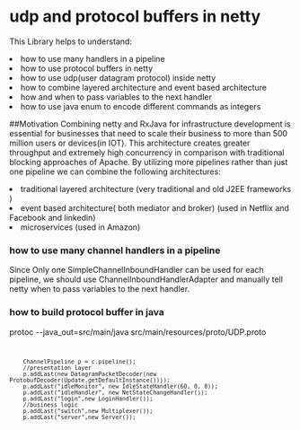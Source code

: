 # udp and protocol buffers in netty 
This Library helps to understand:

<li>how to use many handlers in a pipeline
<li>how to use protocol buffers in netty
<li>how to use udp(user datagram protocol) inside netty
<li>how to combine layered architecture and event based architecture
<li>how and when to pass variables to the next handler
<li>how to use java enum to encode different commands as integers

##Motivation
Combining netty and RxJava for infrastructure development is essential for
businesses that need to scale their business to more than 500 million users or devices(in IOT).
This architecture creates greater throughput and extremely high concurrency in
comparison with traditional blocking approaches of Apache. By utilizing
more pipelines rather than just one pipeline we can combine the following architectures:
<li> traditional layered architecture (very traditional and old J2EE frameworks )
<li> event based architecture( both mediator and broker) (used in Netflix and Facebook and linkedin)
<li> microservices  (used in Amazon)

### how to use many channel handlers in a pipeline
 Since Only one SimpleChannelInboundHandler can be used for each pipeline, we should use
 ChannelInboundHandlerAdapter and manually tell netty when to pass variables
 to the next handler.

###  how to build protocol buffer in java
protoc --java_out=src/main/java    src/main/resources/proto/UDP.proto
<code>

        ChannelPipeline p = c.pipeline();
        //presentation layer
        p.addLast(new DatagramPacketDecoder(new ProtobufDecoder(Update.getDefaultInstance())));
        p.addLast("idleMonitor", new IdleStateHandler(60, 0, 0));
        p.addLast("idleHandler", new NetStateChangeHandler());
        p.addLast("login",new LoginHandler());
        //business logic
        p.addLast("switch",new Multiplexer());
        p.addLast("server",new Server());
</code>